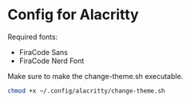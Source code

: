 # Config for Alacritty

Required fonts:
- FiraCode Sans
- FiraCode Nerd Font

Make sure to make the change-theme.sh executable.
```bash
chmod +x ~/.config/alacritty/change-theme.sh
```
